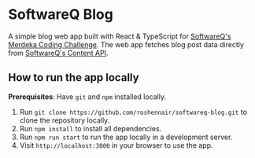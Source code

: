 # SoftwareQ Blog

A simple blog web app built with React & TypeScript for [SoftwareQ's Merdeka Coding Challenge](https://www.softwareq.com/merdeka-challenge/). The web app fetches blog post data directly from [SoftwareQ's Content API](https://softwareq-merdeka-api.azure-api.net/blog/v1/).

## How to run the app locally

**Prerequisites**: Have `git` and `npm` installed locally.

1. Run `git clone https://github.com/roshennair/softwareq-blog.git` to clone the repository locally.
2. Run `npm install` to install all dependencies.
3. Run `npm run start` to run the app locally in a development server.
4. Visit `http://localhost:3000` in your browser to use the app.